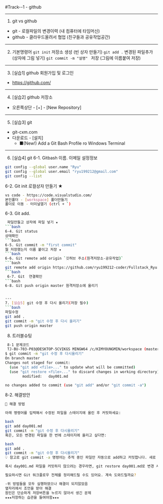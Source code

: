 #Track--1 - github


---
1. git vs github
- git - 로컬파일의 변경이력 (내 컴퓨터에 타임머신)
- github - 클라우드올려서 협업 (친구들과 공유작업공간)


---
2. 기본명령어
`git init` 저장소 생성 (빈 상자 만들기)
`git add .` 변경된 파일추가 (상자에 그림 넣기)
`git commit -m "설명" ` 저장 (그림에 이름붙여 저장)


---
3. [실습1] github 회원가입 및 로그인
- https://github.com/



---
4. [실습2] github 저장소
- 오른쪽상단 - [+] - [New Repository]



---
5. [실습3] git
- git-cxm.com
- 다운로드 - [설치]
   - ■(New!) Add a Git Bash Profile ro Windows Terminal



---
6. [실습4] git
 6-1. Gitbash 이름. 이메일 설정정보
```bash
git config --global user.name "Ryu"
git config --global user.email "ryu199212@gmail.com"
git config --list
```
 6-2. Git init 로컬상자 만들기 ★
```bash
vs code - https://code.visualstudio.com/
본인폴더 - [workspace] 폴더만들기
폴더로 이동 - 터미널열기 (ctrl + `)
```
 6-3. Git add.
 ```bash
  파일만들고 상자에 파일 넣기 ★
 ```bash
 6-4. Git status 
 상태확인
 ```bash
 6-5. Git commit -m "first commit" 
 뭘 저장했는지 이름 붙이고 저장 ★
 ```bash
 6-6. Git remote add origin `깃허브 주소(원격저장소-공유작업)`
 ```bash
 git remote add origin https://github.com/ryu199212-coder/Fullstack_Ryu.git
 ```bash
  6-7. Git  연결확인
 ```bash
 6-8. Git push origin master 원격저장소에 올리기


---
7. [실습5] git 수정 후 다시 올리기(저장 필수)
```bash
파일수정
git add .
git commit -m "git 수정 후 다시 올리기"
git push origin master
```

8. 트러블슈팅
```bash
 8-1 문제코드
 TJ-BU-703-P03@DESKTOP-5CVIKGS MINGW64 /c/KIMYOUNGMIN/workspace (master)
$ git commit -m "git 수정 후 다시올리기"
On branch master
Changes not staged for commit:
  (use "git add <file>..." to update what will be committed)
  (use "git restore <file>..." to discard changes in working directory)       
        modified:   day001.md

no changes added to commit (use "git add" and/or "git commit -a")
```
 8-2. 해결방안
```bash
🔧 해결 방법

아래 명령어를 입력해서 수정된 파일을 스테이지에 올린 후 커밋하세요:

bash
git add day001.md
git commit -m "git 수정 후 다시올리기"
혹은, 모든 변경된 파일을 한 번에 스테이지에 올리고 싶다면:

bash
git add .
git commit -m "git 수정 후 다시올리기"
💡 참고로 git commit -a 명령어는 추적 중인 파일만 자동으로 add하고 커밋합니다. 새로 추가된 파일은 포함되지 않아요.

혹시 day001.md 파일을 커밋하지 않으려는 경우라면, git restore day001.md로 변경 사항을 되돌릴 수도 있어요.

필요하시면 Git 워크플로우 전체를 정리해드릴 수도 있어요. 계속 도와드릴까요?

-위 방법들을 모두 실행하였으나 해결이 되지않았음
옆자리에서 조언을 받아 해결
원인은 단순하게 저장버튼을 누르지 않아서 생긴 문제
★★★저장하는 습관을 들여야함★★★